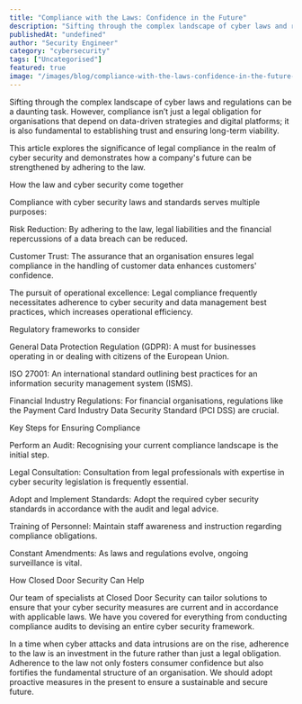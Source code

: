 ```yaml
---
title: "Compliance with the Laws: Confidence in the Future"
description: "Sifting through the complex landscape of cyber laws and regulations can be a daunting task. However, compliance isn’t just a legal obligation for organisations ..."
publishedAt: "undefined"
author: "Security Engineer"
category: "cybersecurity"
tags: ["Uncategorised"]
featured: true
image: "/images/blog/compliance-with-the-laws-confidence-in-the-future-featured.jpg"
---
```


Sifting through the complex landscape of cyber laws and regulations can be a daunting task. However, compliance isn’t just a legal obligation for organisations that depend on data-driven strategies and digital platforms; it is also fundamental to establishing trust and ensuring long-term viability.

This article explores the significance of legal compliance in the realm of cyber security and demonstrates how a company's future can be strengthened by adhering to the law.

How the law and cyber security come together

Compliance with cyber security laws and standards serves multiple purposes:

Risk Reduction: By adhering to the law, legal liabilities and the financial repercussions of a data breach can be reduced.

Customer Trust: The assurance that an organisation ensures legal compliance in the handling of customer data enhances customers' confidence.

The pursuit of operational excellence: Legal compliance frequently necessitates adherence to cyber security and data management best practices, which increases operational efficiency.

Regulatory frameworks to consider

General Data Protection Regulation (GDPR): A must for businesses operating in or dealing with citizens of the European Union.

ISO 27001: An international standard outlining best practices for an information security management system (ISMS).

Financial Industry Regulations: For financial organisations, regulations like the Payment Card Industry Data Security Standard (PCI DSS) are crucial.

Key Steps for Ensuring Compliance

Perform an Audit: Recognising your current compliance landscape is the initial step.

Legal Consultation: Consultation from legal professionals with expertise in cyber security legislation is frequently essential.

Adopt and Implement Standards: Adopt the required cyber security standards in accordance with the audit and legal advice.

Training of Personnel: Maintain staff awareness and instruction regarding compliance obligations.

Constant Amendments: As laws and regulations evolve, ongoing surveillance is vital.

How Closed Door Security Can Help

Our team of specialists at Closed Door Security can tailor solutions to ensure that your cyber security measures are current and in accordance with applicable laws. We have you covered for everything from conducting compliance audits to devising an entire cyber security framework.

In a time when cyber attacks and data intrusions are on the rise, adherence to the law is an investment in the future rather than just a legal obligation. Adherence to the law not only fosters consumer confidence but also fortifies the fundamental structure of an organisation. We should adopt proactive measures in the present to ensure a sustainable and secure future.
